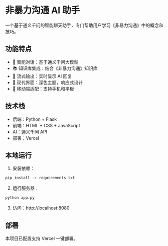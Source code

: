 # 非暴力沟通 AI 助手

一个基于通义千问的智能聊天助手，专门帮助用户学习《非暴力沟通》中的概念和技巧。

## 功能特点

- 🤖 智能对话：基于通义千问大模型
- 📚 知识库集成：结合《非暴力沟通》知识库
- 💬 流式输出：实时显示 AI 回复
- 🎨 现代界面：深色主题，响应式设计
- 📱 移动端适配：支持手机和平板

## 技术栈

- 后端：Python + Flask
- 前端：HTML + CSS + JavaScript
- AI：通义千问 API
- 部署：Vercel

## 本地运行

1. 安装依赖：
```bash
pip install -r requirements.txt
```

2. 运行服务器：
```bash
python app.py
```

3. 访问：http://localhost:8080

## 部署

本项目已配置支持 Vercel 一键部署。
